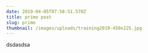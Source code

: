```yaml
---
date: 2019-04-05T07:58:51.570Z
title: primo post
slug: primo
thumbnail: /images/uploads/training2019-450x225.jpg
---
```

dsdasdsa
